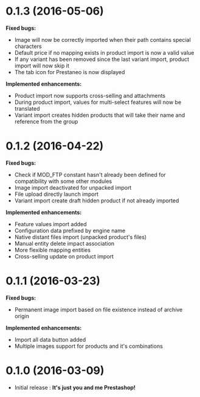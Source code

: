 # 0.1.3 (2016-05-06)
**Fixed bugs:**
- Image will now be correctly imported when their path contains special characters
- Default price if no mapping exists in product import is now a valid value
- If any variant has been removed since the last variant import, product import will now skip it
- The tab icon for Prestaneo is now displayed

**Implemented enhancements:**
- Product import now supports cross-selling and attachments
- During product import, values for multi-select features will now be translated
- Variant import creates hidden products that will take their name and reference from the group

# 0.1.2 (2016-04-22)
**Fixed bugs:**
- Check if MOD_FTP constant hasn't already been defined for compatibility with some other modules
- Image import deactivated for unpacked import
- File upload directly launch import
- Variant import create draft hidden product if not already imported

**Implemented enhancements:**
- Feature values import added
- Configuration data prefixed by engine name
- Native distant files import (unpacked product's files)
- Manual entity delete impact association
- More flexible mapping entities
- Cross-selling update on product import

# 0.1.1 (2016-03-23)
**Fixed bugs:**
- Permanent image import based on file existence instead of archive origin

**Implemented enhancements:**
- Import all data button added
- Multiple images support for products and it's combinations

# 0.1.0 (2016-03-09)
- Initial release : **It's just you and me Prestashop!**
